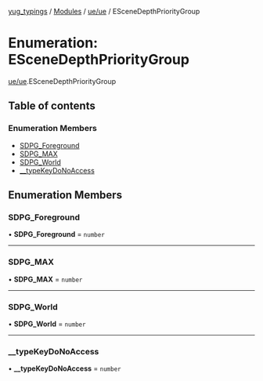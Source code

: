 [yug_typings](../README.md) / [Modules](../modules.md) / [ue/ue](../modules/ue_ue.md) / ESceneDepthPriorityGroup

# Enumeration: ESceneDepthPriorityGroup

[ue/ue](../modules/ue_ue.md).ESceneDepthPriorityGroup

## Table of contents

### Enumeration Members

- [SDPG\_Foreground](ue_ue.ESceneDepthPriorityGroup.md#sdpg_foreground)
- [SDPG\_MAX](ue_ue.ESceneDepthPriorityGroup.md#sdpg_max)
- [SDPG\_World](ue_ue.ESceneDepthPriorityGroup.md#sdpg_world)
- [\_\_typeKeyDoNoAccess](ue_ue.ESceneDepthPriorityGroup.md#__typekeydonoaccess)

## Enumeration Members

### SDPG\_Foreground

• **SDPG\_Foreground** = `number`

___

### SDPG\_MAX

• **SDPG\_MAX** = `number`

___

### SDPG\_World

• **SDPG\_World** = `number`

___

### \_\_typeKeyDoNoAccess

• **\_\_typeKeyDoNoAccess** = `number`

